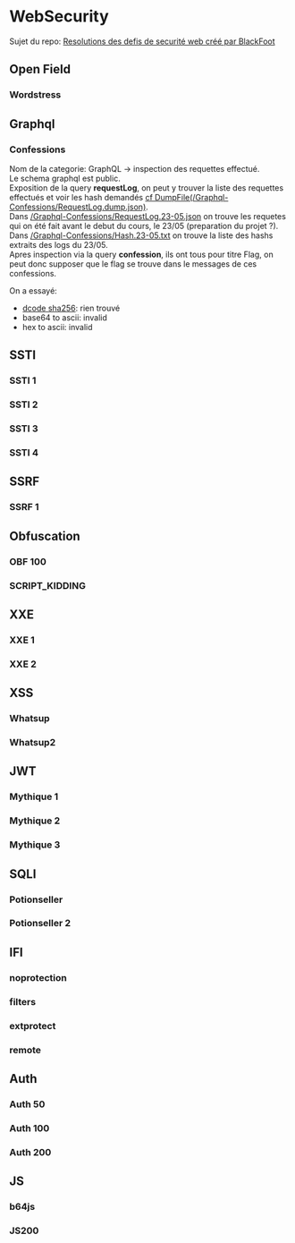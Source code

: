 # WebSecurity

Sujet du repo: [Resolutions des defis de securité web créé par BlackFoot](https://secu-web.blackfoot.dev)

## Open Field

### Wordstress


## Graphql

### Confessions

Nom de la categorie: GraphQL -> inspection des requettes effectué.  
Le schema graphql est public.  
Exposition de la query **requestLog**, on peut y trouver la liste des requettes effectués et voir les hash demandés [cf DumpFile(/Graphql-Confessions/RequestLog.dump.json)](/Graphql-Confessions/RequestLog.dump.json).  
Dans [/Graphql-Confessions/RequestLog.23-05.json](/Graphql-Confessions/RequestLog.23-05.json) on trouve les requetes qui on été fait avant le debut du cours, le 23/05 (preparation du projet ?).  
Dans [/Graphql-Confessions/Hash.23-05.txt](/Graphql-Confessions/Hash.23-05.txt) on trouve la liste des hashs extraits des logs du 23/05.  
Apres inspection via la query **confession**, ils ont tous pour titre Flag, on peut donc supposer que le flag se trouve dans le messages de ces confessions.  
  
On a essayé:
  - [dcode sha256](https://www.dcode.fr/sha256-hash): rien trouvé
  - base64 to ascii: invalid
  - hex to ascii: invalid


## SSTI

### SSTI 1

### SSTI 2

### SSTI 3

### SSTI 4


## SSRF

### SSRF 1


## Obfuscation

### OBF 100

### SCRIPT_KIDDING


## XXE

### XXE 1

### XXE 2


## XSS

### Whatsup

### Whatsup2


## JWT

### Mythique 1

### Mythique 2

### Mythique 3


## SQLI

### Potionseller

### Potionseller 2


## IFI

### noprotection

### filters

### extprotect

### remote


## Auth

### Auth 50

### Auth 100

### Auth 200


## JS

### b64js

### JS200
